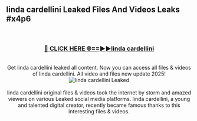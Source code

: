 ## linda cardellini Leaked Files And Videos Leaks #x4p6
<br>
<div align="center">
<h3><a href="https://watchclip.my.id/linda cardellini" rel="nofollow">🔴 CLICK HERE 🌐==►►linda cardellini</a></h3>
<br>
Get linda cardellini leaked all content. Now you can access all files & videos of linda cardellini. All video and files new update 2025!
<br>
<a href="https://watchclip.my.id/linda cardellini" rel="nofollow" data-target="animated-image.originalLink"><img src="https://i.ibb.co.com/WyWwxjT/player-gif2.gif" alt="linda cardellini Leaked" style="max-width: 100%; display: inline-block;" data-target="animated-image.originalImage"></a>
<br><br>
linda cardellini original files & videos took the internet by storm and amazed viewers on various Leaked social media platforms. linda cardellini, a young and talented digital creator, recently became famous thanks to this interesting files & videos.
</div>
<br>